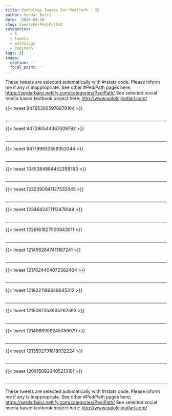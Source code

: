 ```yaml
---
title: Pathology Tweets For PediPath - 32
author: Serdar Balci
date: '2020-03-10'
slug: tweetsForPediPath32
categories:
  - R
  - tweets
  - pathology
  - PediPath
tags: []
image:
  caption: ''
  focal_point: ''
---
```



These tweets are selected automatically with #rstats code. Please inform me if any is inappropriate.
See other #PediPath pages here: https://serdarbalci.netlify.com/categories/PediPath/ 
See selected social media based textbook project here: http://www.patolojinotlari.com/

{{< tweet 947653005976879104 >}}
<br>
<br>
<hr>
{{< tweet 947290544367009792 >}}
<br>
<br>
<hr>
{{< tweet 947199933559353344 >}}
<br>
<br>
<hr>
{{< tweet 1045384884452298760 >}}
<br>
<br>
<hr>
{{< tweet 1232290941127532545 >}}
<br>
<br>
<hr>
{{< tweet 1234642471113478144 >}}
<br>
<br>
<hr>
{{< tweet 1226161827500843011 >}}
<br>
<br>
<hr>
{{< tweet 1214562847411167241 >}}
<br>
<br>
<hr>
{{< tweet 1217624404072382464 >}}
<br>
<br>
<hr>
{{< tweet 1218221199349645312 >}}
<br>
<br>
<hr>
{{< tweet 1215087353905262593 >}}
<br>
<br>
<hr>
{{< tweet 1214988909245059079 >}}
<br>
<br>
<hr>
{{< tweet 1213592791818932224 >}}
<br>
<br>
<hr>
{{< tweet 1209150920405213191 >}}
<br>
<br>
<hr>


These tweets are selected automatically with #rstats code. Please inform me if any is inappropriate.
See other #PediPath pages here: https://serdarbalci.netlify.com/categories/PediPath/ 
See selected social media based textbook project here: http://www.patolojinotlari.com/
